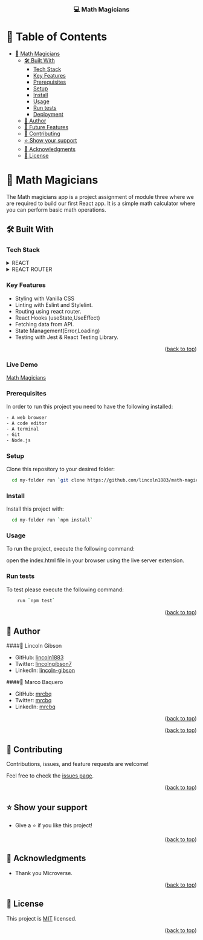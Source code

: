 <a name="readme-top"></a>

<div align="center">

  <h3><b>💻 Math Magicians</b></b></h3>

</div>

# 📗 Table of Contents

- [📖 Math Magicians ](#-math-magicians-)
  - [🛠 Built With ](#-built-with-)
    - [Tech Stack ](#tech-stack-)
    - [Key Features ](#key-features-)
    - [Prerequisites](#prerequisites)
    - [Setup](#setup)
    - [Install](#install)
    - [Usage](#usage)
    - [Run tests](#run-tests)
    - [Deployment](#deployment)
  - [👥 Author ](#-author-)
  - [🔭 Future Features ](#-future-features-)
  - [🤝 Contributing ](#-contributing-)
  - [⭐️ Show your support ](#️-show-your-support-)
  - [🙏 Acknowledgments ](#-acknowledgments-)
  - [📝 License ](#-license-)

<!-- PROJECT DESCRIPTION -->

# 📖 Math Magicians <a name="about-project"></a>

The Math magicians app is a project assignment of module three where we are required to build our first React app. It is a simple math calculator where you can perform basic math operations.

## 🛠 Built With <a name="built-with"></a>

### Tech Stack <a name="tech-stack"></a>

<details>
  <summary>REACT</summary>
  <ul>
    <li><a href="https://create-react-app.dev/">REACT</a></li>
  </ul>
</details>
<details>
  <summary>REACT ROUTER</summary>
  <ul>
    <li><a href="https://reactrouter.com/en/main">REACT ROUTER</a></li>
  </ul>
</details>

<!-- Features -->

### Key Features <a name="key-features"></a>

- Styling with Vanilla CSS
- Linting with Eslint and Stylelint.
- Routing using react router.
- React Hooks (useState,UseEffect)
- Fetching data from API.
- State Management(Error,Loading)
- Testing with Jest & React Testing Library.


<p align="right">(<a href="#readme-top">back to top</a>)</p>

<!-- LIVE DEMO -->

### Live Demo <a name = "live-demo"></a>

[Math Magicians](https://math-magicians-0d6h.onrender.com/)

### Prerequisites

In order to run this project you need to have the following installed:

```sh
- A web browser
- A code editor
- A terminal
- Git
- Node.js
```

### Setup

Clone this repository to your desired folder:

```sh
  cd my-folder run `git clone https://github.com/lincoln1883/math-magicians/`
```

### Install

Install this project with:

```sh
  cd my-folder run `npm install`
```

### Usage

To run the project, execute the following command:

open the index.html file in your browser using the live server extension.

### Run tests

To test please execute the following command:

```sh
    run `npm test`
```

<p align="right">(<a href="#readme-top">back to top</a>)</p>

<!-- AUTHORS -->

## 👥 Author <a name="authors"></a>

####👤 Lincoln Gibson

- GitHub: [lincoln1883](https://github.com/lincoln1883)
- Twitter: [lincolngibson7](https://twitter.com/lincolngibson7)
- LinkedIn: [lincoln-gibson](https://linkedin.com/in/lincoln-gibson)

####👤 Marco Baquero

- GitHub: [mrcbq](https://github.com/mrcbq)
- Twitter: [mrcbq](https://twitter.com/mrcbq)
- LinkedIn: [mrcbq](https://linkedin.com/in/mrcbq)

<p align="right">(<a href="#readme-top">back to top</a>)</p>

<!-- FUTURE FEATURES -->


<p align="right">(<a href="#readme-top">back to top</a>)</p>

<!-- CONTRIBUTING -->

## 🤝 Contributing <a name="contributing"></a>

Contributions, issues, and feature requests are welcome!

Feel free to check the [issues page](../../issues/).

<p align="right">(<a href="#readme-top">back to top</a>)</p>

<!-- SUPPORT -->

## ⭐️ Show your support <a name="support"></a>

- Give a ⭐️ if you like this project!

<p align="right">(<a href="#readme-top">back to top</a>)</p>

<!-- ACKNOWLEDGEMENTS -->

## 🙏 Acknowledgments <a name="acknowledgements"></a>

- Thank you Microverse.

<p align="right">(<a href="#readme-top">back to top</a>)</p>

<!-- LICENSE -->

## 📝 License <a name="license"></a>

This project is [MIT](./LICENSE) licensed.

<p align="right">(<a href="#readme-top">back to top</a>)</p>

